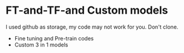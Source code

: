 # FT-and-TF-and Custom models
I used github as storage, my code may not work for you. Don't clone.

- Fine tuning and Pre-train codes
- Custom 3 in 1 models

